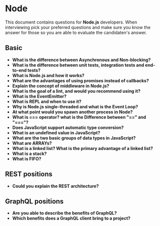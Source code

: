 # Node

This document contains questions for **Node.js** developers. When interviewing pick your preferred questions and make sure you know the answer for those so you are able to evaluate the candidaten's answer.

## Basic

- **What is the difference between Asynchronous and Non-blocking?**
- **What is the difference between unit tests, integration tests and end-to-end tests?**
- **What is Node.js and how it works?**
- **What are the advantages of using promises instead of callbacks?**
- **Explain the concept of middleware in Node.js?**
- **What is the goal of a lint, and would you recommend using it?**
- **What is the EventEmitter?**
- **What is REPL and when to use it?**
- **Why is Node.js single-threaded and what is the Event Loop?**
- **At what point would you spawn another process in Node?**
- **What is === operator? what is the Difference between "==" and "==="?**
- **Does JavaScript support automatic type conversion?**
- **What is an undefined value in JavaScript?**
- **What are the two basic groups of data types in JavaScript?**
- **What are ARRAYs?**
- **What is a linked list? What is the primary advantage of a linked list?**
- **What is a stack?**
- **What is FIFO?**

## REST positions
- **Could you explain the REST architecture?**

## GraphQL positions
- **Are you able to describe the benefits of GraphQL?**
- **Which benefits does a GraphQL client bring to a project?**
